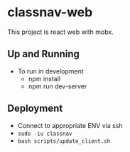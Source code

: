 # classnav-web
This project is react web with mobx.

## Up and Running

  * To run in development
    * npm install
    * npm run dev-server

## Deployment

  * Connect to appropriate ENV via ssh
  * ``sudo -iu classnav``
  * ``bash scripts/update_client.sh``
